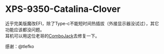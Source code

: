 # XPS-9350-Catalina-Clover
近乎完美版魔改EFI，除了Type-c不能短时间热插拔（外接显示器没试过），其它功能应该都没问题。  
耳机可以用这位老哥的[ComboJack](https://github.com/hackintosh-stuff/ComboJack)去修复一下。  

感谢：@tlefko

